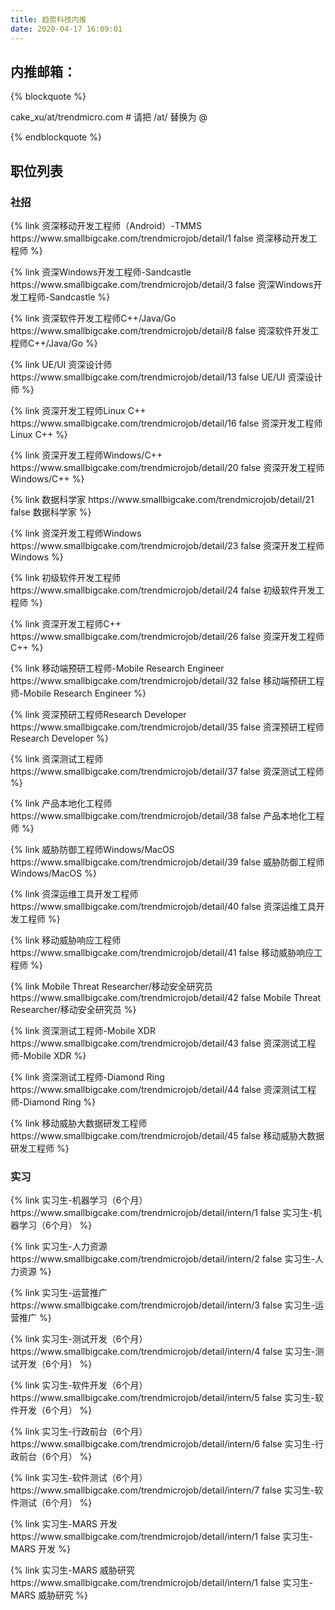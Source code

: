 ```yaml
---
title: 趋势科技内推
date: 2020-04-17 16:09:01
---
```

## 内推邮箱：
{% blockquote %}  

cake_xu/at/trendmicro.com # 请把 /at/ 替换为 @

{% endblockquote %}


## 职位列表

### 社招

<p>{% link 资深移动开发工程师（Android）-TMMS https://www.smallbigcake.com/trendmicrojob/detail/1 false 资深移动开发工程师 %}</p>
<p>{% link 资深Windows开发工程师-Sandcastle https://www.smallbigcake.com/trendmicrojob/detail/3 false 资深Windows开发工程师-Sandcastle %}</p>
<p>{% link 资深软件开发工程师C++/Java/Go https://www.smallbigcake.com/trendmicrojob/detail/8 false 资深软件开发工程师C++/Java/Go %}</p>
<p>{% link UE/UI 资深设计师 https://www.smallbigcake.com/trendmicrojob/detail/13 false UE/UI 资深设计师 %}</p>
<p>{% link 资深开发工程师Linux C++ https://www.smallbigcake.com/trendmicrojob/detail/16 false 资深开发工程师Linux C++ %}</p>
<p>{% link 资深开发工程师Windows/C++ https://www.smallbigcake.com/trendmicrojob/detail/20 false 资深开发工程师Windows/C++ %}</p>
<p>{% link 数据科学家 https://www.smallbigcake.com/trendmicrojob/detail/21 false 数据科学家 %}</p>
<p>{% link 资深开发工程师Windows https://www.smallbigcake.com/trendmicrojob/detail/23 false 资深开发工程师Windows %}</p>
<p>{% link 初级软件开发工程师 https://www.smallbigcake.com/trendmicrojob/detail/24 false 初级软件开发工程师 %}</p>
<p>{% link 资深开发工程师C++ https://www.smallbigcake.com/trendmicrojob/detail/26 false 资深开发工程师C++ %}</p>
<p>{% link 移动端预研工程师-Mobile Research Engineer https://www.smallbigcake.com/trendmicrojob/detail/32 false 移动端预研工程师-Mobile Research Engineer %}</p>
<p>{% link 资深预研工程师Research Developer https://www.smallbigcake.com/trendmicrojob/detail/35 false 资深预研工程师Research Developer %}</p>
<p>{% link 资深测试工程师 https://www.smallbigcake.com/trendmicrojob/detail/37 false 资深测试工程师 %}</p>
<p>{% link 产品本地化工程师 https://www.smallbigcake.com/trendmicrojob/detail/38 false 产品本地化工程师 %}</p>
<p>{% link 威胁防御工程师Windows/MacOS https://www.smallbigcake.com/trendmicrojob/detail/39 false 威胁防御工程师Windows/MacOS %}</p>
<p>{% link 资深运维工具开发工程师 https://www.smallbigcake.com/trendmicrojob/detail/40 false 资深运维工具开发工程师 %}</p>
<p>{% link 移动威胁响应工程师 https://www.smallbigcake.com/trendmicrojob/detail/41 false 移动威胁响应工程师 %}</p>
<p>{% link Mobile Threat Researcher/移动安全研究员 https://www.smallbigcake.com/trendmicrojob/detail/42 false Mobile Threat Researcher/移动安全研究员 %}</p>
<p>{% link 资深测试工程师-Mobile XDR https://www.smallbigcake.com/trendmicrojob/detail/43 false 资深测试工程师-Mobile XDR %}</p>
<p>{% link 资深测试工程师-Diamond Ring https://www.smallbigcake.com/trendmicrojob/detail/44 false 资深测试工程师-Diamond Ring %}</p>
<p>{% link 移动威胁大数据研发工程师 https://www.smallbigcake.com/trendmicrojob/detail/45 false 移动威胁大数据研发工程师 %}</p>

### 实习
<p>{% link 实习生-机器学习（6个月） https://www.smallbigcake.com/trendmicrojob/detail/intern/1 false 实习生-机器学习（6个月） %}</p>
<p>{% link 实习生-人力资源 https://www.smallbigcake.com/trendmicrojob/detail/intern/2 false 实习生-人力资源 %}</p>
<p>{% link 实习生-运营推广 https://www.smallbigcake.com/trendmicrojob/detail/intern/3 false 实习生-运营推广 %}</p>
<p>{% link 实习生-测试开发（6个月） https://www.smallbigcake.com/trendmicrojob/detail/intern/4 false 实习生-测试开发（6个月） %}</p>
<p>{% link 实习生-软件开发（6个月） https://www.smallbigcake.com/trendmicrojob/detail/intern/5 false 实习生-软件开发（6个月） %}</p>
<p>{% link 实习生-行政前台（6个月） https://www.smallbigcake.com/trendmicrojob/detail/intern/6 false 实习生-行政前台（6个月） %}</p>
<p>{% link 实习生-软件测试（6个月） https://www.smallbigcake.com/trendmicrojob/detail/intern/7 false 实习生-软件测试（6个月） %}</p>
<p>{% link 实习生-MARS 开发 https://www.smallbigcake.com/trendmicrojob/detail/intern/1 false 实习生-MARS 开发 %}</p>
<p>{% link 实习生-MARS 威胁研究 https://www.smallbigcake.com/trendmicrojob/detail/intern/1 false 实习生-MARS 威胁研究 %}</p>

